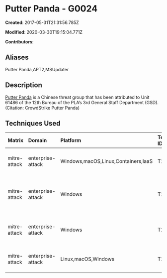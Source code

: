 # Putter Panda - G0024

**Created**: 2017-05-31T21:31:56.785Z

**Modified**: 2020-03-30T19:15:04.771Z

**Contributors**: 

## Aliases

Putter Panda,APT2,MSUpdater

## Description

[Putter Panda](https://attack.mitre.org/groups/G0024) is a Chinese threat group that has been attributed to Unit 61486 of the 12th Bureau of the PLA’s 3rd General Staff Department (GSD). (Citation: CrowdStrike Putter Panda)

## Techniques Used

|Matrix|Domain|Platform|Technique ID|Technique Name|Use|
| :---| :---| :---| :---| :---| :---|
|mitre-attack|enterprise-attack|Windows,macOS,Linux,Containers,IaaS|T1562.001|Disable or Modify Tools|Malware used by [Putter Panda](https://attack.mitre.org/groups/G0024) attempts to terminate processes corresponding to two components of Sophos Anti-Virus (SAVAdminService.exe and SavService.exe).(Citation: CrowdStrike Putter Panda)|
|mitre-attack|enterprise-attack|Windows|T1055.001|Dynamic-link Library Injection|An executable dropped onto victims by [Putter Panda](https://attack.mitre.org/groups/G0024) aims to inject the specified DLL into a process that would normally be accessing the network, including Outlook Express (msinm.exe), Outlook (outlook.exe), Internet Explorer (iexplore.exe), and Firefox (firefox.exe).(Citation: CrowdStrike Putter Panda)|
|mitre-attack|enterprise-attack|Windows|T1547.001|Registry Run Keys / Startup Folder|A dropper used by [Putter Panda](https://attack.mitre.org/groups/G0024) installs itself into the ASEP Registry key <code>HKCU\Software\Microsoft\Windows\CurrentVersion\Run</code> with a value named McUpdate.(Citation: CrowdStrike Putter Panda)|
|mitre-attack|enterprise-attack|Linux,macOS,Windows|T1027|Obfuscated Files or Information|Droppers used by [Putter Panda](https://attack.mitre.org/groups/G0024) use RC4 or a 16-byte XOR key consisting of the bytes 0xA0 – 0xAF to obfuscate payloads.(Citation: CrowdStrike Putter Panda)|

